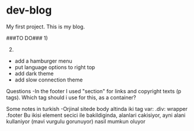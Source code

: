 # dev-blog
My first project.
This is my blog.

###TO DO###
1) 


2)
- add a hamburger menu
- put language options to right top
- add dark theme
- add slow connection theme
  

Questions
-In the footer I used "section" for links and copyright texts (p tags).
 Which tag should i use for this, as a container?

 
Some notes in turkish
-Orjinal sitede body altinda iki tag var:
  .div: wrapper
  .footer
Bu ikisi element secici ile bakildiginda, alanlari cakisiyor, ayni alani kullaniyor (mavi vurgulu gorunuyor) nasil mumkun oluyor
